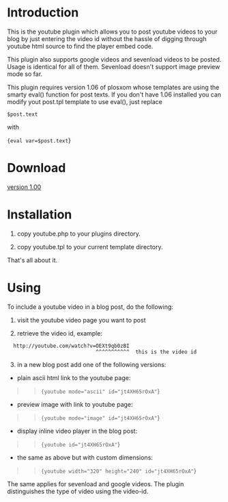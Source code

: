 # Introduction #

This is the youtube plugin which allows you to
post youtube videos to your blog by just entering
the video id without the hassle of digging through
youtube html source to find the player embed code.

This plugin also supports google videos and
sevenload videos to be posted. Usage is identical
for all of them. Sevenload doesn't support image
preview mode so far.

This plugin requires version 1.06 of plosxom whose
templates are using the smarty eval() function for
post texts. If you don't have 1.06 installed you
can modify yout post.tpl template to use eval(),
just replace

`$post.text`

with

`{eval var=$post.text`}

# Download #

[version 1.00](http://plosxom.googlecode.com/files/youtube-1.00.zip)

# Installation #

1. copy youtube.php to your plugins directory.

2. copy youtube.tpl to your current template directory.

That's all about it.

# Using #

To include a youtube video in a blog post, do the following:

1. visit the youtube video page you want to post

2. retrieve the video id, example:
```
  http://youtube.com/watch?v=OEXt9qb0zBI
                             ^^^^^^^^^^^  this is the video id
```

3. in a new blog post add one of the following versions:

  * plain ascii html link to the youtube page:
> > `{youtube mode="ascii" id="jt4XH65rOxA"`}
  * preview image with link to youtube page:
> > `{youtube mode="image" id="jt4XH65rOxA"`}
  * display inline video player in the blog post:
> > `{youtube id="jt4XH65rOxA"`}
  * the same as above but with custom dimensions:
> > `{youtube width="320" height="240" id="jt4XH65rOxA"`}

The same applies for sevenload and google videos. The plugin distinguishes the type of video using the video-id.